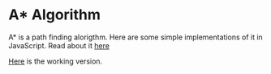 # A* Algorithm

A* is a path finding alorigthm. Here are some simple implementations of it in JavaScript. Read about it [here](https://en.wikipedia.org/wiki/A*_search_algorithm)

[Here](https://codepen.io/KaustubhD/full/BOgvjd/) is the working version.
